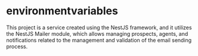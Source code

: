 # environmentvariables
This project is a service created using the NestJS framework, and it utilizes the NestJS Mailer module, which allows managing prospects, agents, and notifications related to the management and validation of the email sending process.
